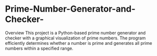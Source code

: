 # Prime-Number-Generator-and-Checker-
Overview This project is a Python-based prime number generator and checker with a graphical visualization of prime numbers. The program efficiently determines whether a number is prime and generates all prime numbers within a specified range. 
